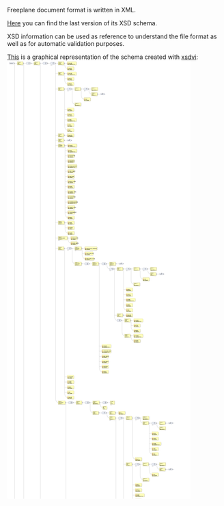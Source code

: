 <!-- toc -->

Freeplane document format is written in XML.

[Here](https://github.com/igor-go/mm_xslt_exports/blob/master/freeplane_1.3.x.xsd) you can find the last version of its XSD schema.

XSD information can be used as reference to understand the file format as well as for automatic validation purposes.

[This](http://imgh.us/freeplane_1.3.11_v0.5.svg) is a graphical representation of the schema created with [xsdvi](http://xsdvi.sourceforge.net/):
![](Freeplane_1.3.11_v0.5.png)

